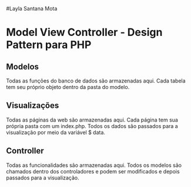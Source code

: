 #Layla Santana Mota

# Model View Controller - Design Pattern para PHP

## Modelos

Todas as funções do banco de dados são armazenadas aqui.
Cada tabela tem seu próprio objeto dentro da pasta do modelo.

## Visualizações

Todas as páginas da web são armazenadas aqui.
Cada página tem sua própria pasta com um index.php.
Todos os dados são passados para a visualização por meio da variável $ data.

## Controller

Todas as funcionalidades são armazenadas aqui.
Todos os modelos são chamados dentro dos controladores e podem ser modificados e depois passados para a visualização.
